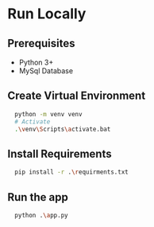 # Run Locally

## Prerequisites

- Python 3+
- MySql Database

## Create Virtual Environment

```bash
  python -m venv venv
  # Activate
  .\venv\Scripts\activate.bat
```
## Install Requirements

```bash
  pip install -r .\requirments.txt
```

## Run the app

```bash
  python .\app.py
```

